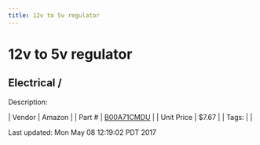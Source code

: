 ```yaml
---
title: 12v to 5v regulator
---
```


# 12v to 5v regulator
## Electrical / 
Description: 	 

| Vendor | Amazon | 
| Part # | [B00A71CMDU](http://www.amazon.com/Nextrox-Converter-Power-Supply-Module/dp/B00A71CMDU) | 
| Unit Price | $7.67 | 
| Tags: |  | 

Last updated: Mon May 08 12:19:02 PDT 2017